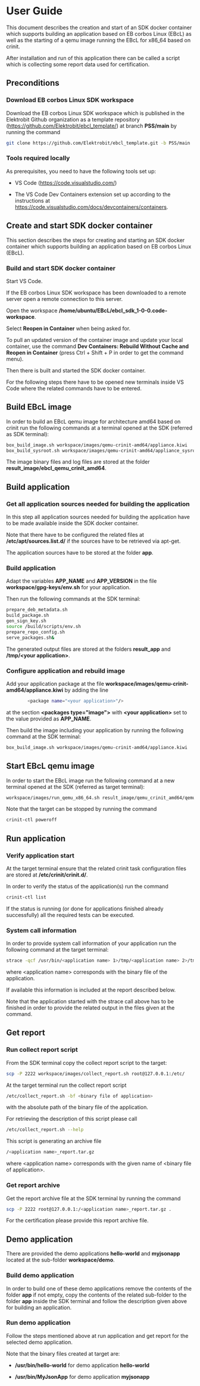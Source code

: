 # User Guide
This document describes the creation and start of an SDK docker container 
which supports building an application based on EB corbos Linux (EBcL) 
as well as the starting of a qemu image running the EBcL for x86_64 based on crinit.

After installation and run of this application there can be called a script which is collecting some report data used for certification.

## Preconditions
### Download EB corbos Linux SDK workspace
Download the EB corbos Linux SDK workspace which is published in the Elektrobit Github organization
as a template repository (https://github.com/Elektrobit/ebcl_template/) at branch **PSS/main** by running the command
```bash
git clone https://github.com/Elektrobit/ebcl_template.git -b PSS/main
```

### Tools required locally
As prerequisites, you need to have the following tools set up:

- VS Code (https://code.visualstudio.com/)

- The VS Code Dev Containers extension set up according to the instructions at https://code.visualstudio.com/docs/devcontainers/containers.

## Create and start SDK docker container
This section describes the steps for creating and starting an SDK docker container which supports building an application based on EB corbos Linux (EBcL).

### Build and start SDK docker container
Start VS Code.

If the EB corbos Linux SDK workspace has been downloaded to a remote server open a remote connection to this server.

Open the workspace **/home/ubuntu/EBcL/ebcl_sdk_1-0-0.code-workspace**.

Select **Reopen in Container** when being asked for.

To pull an updated version of the container image and update your local container, use the command **Dev Containers: Rebuild Without Cache and Reopen in Container** (press Ctrl + Shift + P in order to get the command menu).

Then there is built and started the SDK docker container.

For the following steps there have to be opened new terminals inside VS Code where the related commands have to be entered.

## Build EBcL image
In order to build an EBcL qemu image for architecture amd64 based on crinit run the following commands at a terminal opened at the SDK (referred as SDK terminal):
```bash
box_build_image.sh workspace/images/qemu-crinit-amd64/appliance.kiwi 
box_build_sysroot.sh workspace/images/qemu-crinit-amd64/appliance_sysroot.kiwi
```

The image binary files and log files are stored at the folder **result_image/ebcl_qemu_crinit_amd64**.

## Build application
### Get all application sources needed for building the application
In this step all application sources needed for building the application have to be made available inside the SDK docker container.

Note that there have to be configured the related files at **/etc/apt/sources.list.d/** if the sources have to be retrieved via apt-get.

The application sources have to be stored at the folder **app**.

### Build application
Adapt the variables **APP_NAME** and **APP_VERSION** in the file **workspace/gpg-keys/env.sh** for your application.

Then run the following commands at the SDK terminal:
```bash
prepare_deb_metadata.sh
build_package.sh
gen_sign_key.sh
source /build/scripts/env.sh
prepare_repo_config.sh
serve_packages.sh&
```

The generated output files are stored at the folders **result_app** and **/tmp/\<your application\>**.

### Configure application and rebuild image
Add your application package at the file **workspace/images/qemu-crinit-amd64/appliance.kiwi** by adding the line
```bash
        <package name="<your application>"/> 
```
at the section **\<packages type="image"\>** with **\<your application\>** set to the value provided as **APP_NAME**.

Then build the image including your application by running the following command at the SDK terminal:
```bash
box_build_image.sh workspace/images/qemu-crinit-amd64/appliance.kiwi 
```

## Start EBcL qemu image
In order to start the EBcL image run the following command at a new terminal opened at the SDK (referred as target terminal):
```bash
workspace/images/run_qemu_x86_64.sh result_image/qemu_crinit_amd64/qemu_crinit_amd64.x86_64-1.1.0-0.qcow2
```

Note that the target can be stopped by running the command
```bash
crinit-ctl poweroff
```

## Run application
### Verify application start 
At the target terminal ensure that the related crinit task configuration files are stored at **/etc/crinit/crinit.d/**.

In order to verify the status of the application(s) run the command
```bash
crinit-ctl list
```

If the status is running (or done for applications finished already successfully) all the required tests can be executed.

### System call information
In order to provide system call information of your application run the following command at the target terminal:
```bash
strace -qcf /usr/bin/<application name> 1>/tmp/<application name> 2>/tmp/<application name>_strace&
```
where \<application name\> corresponds with the binary file of the application.

If available this information is included at the report described below.

Note that the application started with the strace call above has to be finished in order to provide the related output in the files given at the command.

## Get report
### Run collect report script
From the SDK terminal copy the collect report script to the target:
```bash
scp -P 2222 workspace/images/collect_report.sh root@127.0.0.1:/etc/
```

At the target terminal run the collect report script
```bash
/etc/collect_report.sh -bf <binary file of application>
```
with the absolute path of the binary file of the application.

For retrieving the description of this script please call
```bash
/etc/collect_report.sh --help
```

This script is generating an archive file
```bash
/<application name>_report.tar.gz
```
where \<application name\> corresponds with the given name of \<binary file of application\>.

### Get report archive
Get the report archive file at the SDK terminal by running the command
```bash
scp -P 2222 root@127.0.0.1:/<application name>_report.tar.gz .
```

For the certification please provide this report archive file.

## Demo application
There are provided the demo applications **hello-world** and **myjsonapp** located at the sub-folder **workspace/demo**.

### Build demo application
In order to build one of these demo applications remove the contents of the folder **app** if not empty, copy the contents of the related sub-folder to the folder **app** inside the SDK terminal and follow the description given above for building an application.

### Run demo application
Follow the steps mentioned above at run application and get report for the selected demo application.

Note that the binary files created at target are:

- **/usr/bin/hello-world** for demo application **hello-world**

- **/usr/bin/MyJsonApp** for demo application **myjsonapp**
